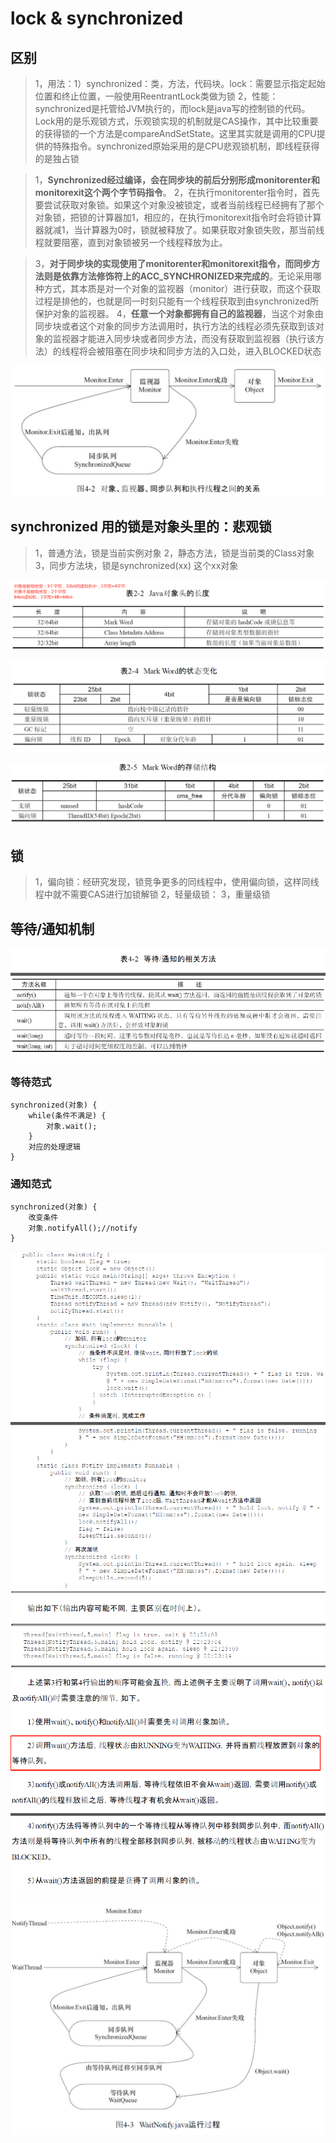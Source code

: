 # lock & synchronized


## 区别
>1，用法：1）synchronized：类，方法，代码块。lock：需要显示指定起始位置和终止位置，一般使用ReentrantLock类做为锁
>2，性能：synchronized是托管给JVM执行的，而lock是java写的控制锁的代码。Lock用的是乐观锁方式，乐观锁实现的机制就是CAS操作，其中比较重要的获得锁的一个方法是compareAndSetState。这里其实就是调用的CPU提供的特殊指令。synchronized原始采用的是CPU悲观锁机制，即线程获得的是独占锁


>1，**Synchronized经过编译，会在同步块的前后分别形成monitorenter和monitorexit这个两个字节码指令**。
>2，在执行monitorenter指令时，首先要尝试获取对象锁。如果这个对象没被锁定，或者当前线程已经拥有了那个对象锁，把锁的计算器加1，相应的，在执行monitorexit指令时会将锁计算器就减1，当计算器为0时，锁就被释放了。如果获取对象锁失败，那当前线程就要阻塞，直到对象锁被另一个线程释放为止。

>3，**对于同步块的实现使用了monitorenter和monitorexit指令，而同步方法则是依靠方法修饰符上的ACC_SYNCHRONIZED来完成的**。无论采用哪种方式，其本质是对一个对象的监视器（monitor）进行获取，而这个获取过程是排他的，也就是同一时刻只能有一个线程获取到由synchronized所保护对象的监视器。
>4，**任意一个对象都拥有自己的监视器**，当这个对象由同步块或者这个对象的同步方法调用时，执行方法的线程必须先获取到该对象的监视器才能进入同步块或者同步方法，而没有获取到监视器（执行该方法）的线程将会被阻塞在同步块和同步方法的入口处，进入BLOCKED状态

![synchronized-监视器-线程](./res/synchronize-monitor.png "synchronized-监视器-线程") 

## synchronized 用的锁是对象头里的：悲观锁
>1，普通方法，锁是当前实例对象
>2，静态方法，锁是当前类的Class对象
>3，同步方法块，锁是synchronized(xx) 这个xx对象


![对象头](./res/java-object-head.png "对象头")

![32bit-markword状态变化](./res/32bit-markword-change.png "32bit-markword状态变化")

![64bit-markword状态变化](./res/64bit-markword-change.png "64bit-markword状态变化")




## 锁
>1，偏向锁：经研究发现，锁竞争更多的同线程中，使用偏向锁，这样同线程中就不需要CAS进行加锁解锁
>2，轻量级锁：
>3，重量级锁


## 等待/通知机制
![任意java对象的等待/通知方法](./res/object-wait-notify.png "")

### 等待范式
``` 
synchronized(对象) {
    while(条件不满足) {
        对象.wait();
    }
    对应的处理逻辑
}
```
### 通知范式
```
synchronized(对象) {
    改变条件
    对象.notifyAll();//notify
}
```

![synchronized-wait-notify-example](./res/example-synchronize-wait-notify.png "synchronized-wait-notify-example")
![synchronized-wait-notify-example结果分析](./res/synchronize-example-result-analysis.png "synchronized-wait-notify-example结果分析")
![synchronized-wait-notify-example-线程状态过程](./res/synchronize-example-thread-status.png "")